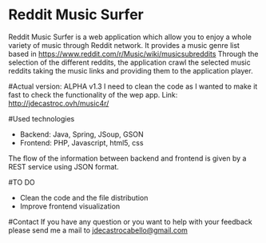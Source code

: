 # Reddit Music Surfer

Reddit Music Surfer is a web application which allow you to enjoy a whole variety of music through Reddit network.
It provides a music genre list based in https://www.reddit.com/r/Music/wiki/musicsubreddits
Through the selection of the different reddits, the application crawl the selected music reddits taking the 
music links and providing them to the application player.

#Actual version: ALPHA v1.3
I need to clean the code as I wanted to make it fast to check the functionality of the wep app.
Link: http://jdecastroc.ovh/music4r/

#Used technologies
- Backend: Java, Spring, JSoup, GSON
- Frontend: PHP, Javascript, html5, css

The flow of the information between backend and frontend is given by a REST service using JSON format.

#TO DO
- Clean the code and the file distribution
- Improve frontend visualization

#Contact
If you have any question or you want to help with your feedback please send me a mail to jdecastrocabello@gmail.com
